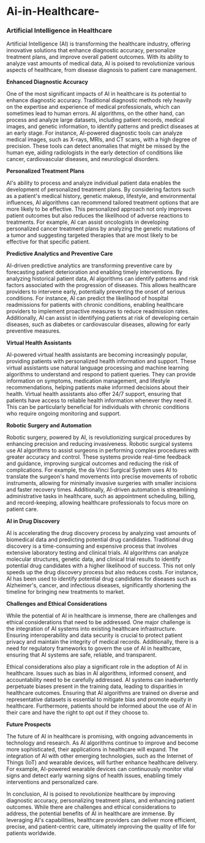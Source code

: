 # Ai-in-Healthcare-


### Artificial Intelligence in Healthcare

Artificial Intelligence (AI) is transforming the healthcare industry, offering innovative solutions that enhance diagnostic accuracy, personalize treatment plans, and improve overall patient outcomes. With its ability to analyze vast amounts of medical data, AI is poised to revolutionize various aspects of healthcare, from disease diagnosis to patient care management.

**Enhanced Diagnostic Accuracy**

One of the most significant impacts of AI in healthcare is its potential to enhance diagnostic accuracy. Traditional diagnostic methods rely heavily on the expertise and experience of medical professionals, which can sometimes lead to human errors. AI algorithms, on the other hand, can process and analyze large datasets, including patient records, medical images, and genetic information, to identify patterns and predict diseases at an early stage. For instance, AI-powered diagnostic tools can analyze medical images, such as X-rays, MRIs, and CT scans, with a high degree of precision. These tools can detect anomalies that might be missed by the human eye, aiding radiologists in the early detection of conditions like cancer, cardiovascular diseases, and neurological disorders.

**Personalized Treatment Plans**

AI's ability to process and analyze individual patient data enables the development of personalized treatment plans. By considering factors such as a patient's medical history, genetic makeup, lifestyle, and environmental influences, AI algorithms can recommend tailored treatment options that are more likely to be effective. This personalized approach not only improves patient outcomes but also reduces the likelihood of adverse reactions to treatments. For example, AI can assist oncologists in developing personalized cancer treatment plans by analyzing the genetic mutations of a tumor and suggesting targeted therapies that are most likely to be effective for that specific patient.

**Predictive Analytics and Preventive Care**

AI-driven predictive analytics are transforming preventive care by forecasting patient deterioration and enabling timely interventions. By analyzing historical patient data, AI algorithms can identify patterns and risk factors associated with the progression of diseases. This allows healthcare providers to intervene early, potentially preventing the onset of serious conditions. For instance, AI can predict the likelihood of hospital readmissions for patients with chronic conditions, enabling healthcare providers to implement proactive measures to reduce readmission rates. Additionally, AI can assist in identifying patients at risk of developing certain diseases, such as diabetes or cardiovascular diseases, allowing for early preventive measures.

**Virtual Health Assistants**

AI-powered virtual health assistants are becoming increasingly popular, providing patients with personalized health information and support. These virtual assistants use natural language processing and machine learning algorithms to understand and respond to patient queries. They can provide information on symptoms, medication management, and lifestyle recommendations, helping patients make informed decisions about their health. Virtual health assistants also offer 24/7 support, ensuring that patients have access to reliable health information whenever they need it. This can be particularly beneficial for individuals with chronic conditions who require ongoing monitoring and support.

**Robotic Surgery and Automation**

Robotic surgery, powered by AI, is revolutionizing surgical procedures by enhancing precision and reducing invasiveness. Robotic surgical systems use AI algorithms to assist surgeons in performing complex procedures with greater accuracy and control. These systems provide real-time feedback and guidance, improving surgical outcomes and reducing the risk of complications. For example, the da Vinci Surgical System uses AI to translate the surgeon's hand movements into precise movements of robotic instruments, allowing for minimally invasive surgeries with smaller incisions and faster recovery times. Additionally, AI-driven automation is streamlining administrative tasks in healthcare, such as appointment scheduling, billing, and record-keeping, allowing healthcare professionals to focus more on patient care.

**AI in Drug Discovery**

AI is accelerating the drug discovery process by analyzing vast amounts of biomedical data and predicting potential drug candidates. Traditional drug discovery is a time-consuming and expensive process that involves extensive laboratory testing and clinical trials. AI algorithms can analyze molecular structures, genetic data, and clinical trial results to identify potential drug candidates with a higher likelihood of success. This not only speeds up the drug discovery process but also reduces costs. For instance, AI has been used to identify potential drug candidates for diseases such as Alzheimer's, cancer, and infectious diseases, significantly shortening the timeline for bringing new treatments to market.

**Challenges and Ethical Considerations**

While the potential of AI in healthcare is immense, there are challenges and ethical considerations that need to be addressed. One major challenge is the integration of AI systems into existing healthcare infrastructure. Ensuring interoperability and data security is crucial to protect patient privacy and maintain the integrity of medical records. Additionally, there is a need for regulatory frameworks to govern the use of AI in healthcare, ensuring that AI systems are safe, reliable, and transparent.

Ethical considerations also play a significant role in the adoption of AI in healthcare. Issues such as bias in AI algorithms, informed consent, and accountability need to be carefully addressed. AI systems can inadvertently perpetuate biases present in the training data, leading to disparities in healthcare outcomes. Ensuring that AI algorithms are trained on diverse and representative datasets is essential to mitigate bias and promote equity in healthcare. Furthermore, patients should be informed about the use of AI in their care and have the right to opt out if they choose to.

**Future Prospects**

The future of AI in healthcare is promising, with ongoing advancements in technology and research. As AI algorithms continue to improve and become more sophisticated, their applications in healthcare will expand. The integration of AI with other emerging technologies, such as the Internet of Things (IoT) and wearable devices, will further enhance healthcare delivery. For example, AI-powered wearable devices can continuously monitor vital signs and detect early warning signs of health issues, enabling timely interventions and personalized care.

In conclusion, AI is poised to revolutionize healthcare by improving diagnostic accuracy, personalizing treatment plans, and enhancing patient outcomes. While there are challenges and ethical considerations to address, the potential benefits of AI in healthcare are immense. By leveraging AI's capabilities, healthcare providers can deliver more efficient, precise, and patient-centric care, ultimately improving the quality of life for patients worldwide.

